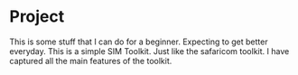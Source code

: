 # Project
This is some stuff that I can do for a beginner. Expecting to get better everyday.
This is a simple SIM Toolkit. Just like the safaricom toolkit. I have captured all the main features of the toolkit.
